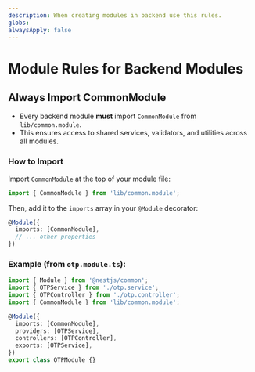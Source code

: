 ```yaml
---
description: When creating modules in backend use this rules.
globs: 
alwaysApply: false
---
```

# Module Rules for Backend Modules

## Always Import CommonModule
- Every backend module **must** import `CommonModule` from `lib/common.module`.
- This ensures access to shared services, validators, and utilities across all modules.

### How to Import
Import `CommonModule` at the top of your module file:

```typescript
import { CommonModule } from 'lib/common.module';
```

Then, add it to the `imports` array in your `@Module` decorator:

```typescript
@Module({
  imports: [CommonModule],
  // ... other properties
})
```

### Example (from `otp.module.ts`):

```typescript
import { Module } from '@nestjs/common';
import { OTPService } from './otp.service';
import { OTPController } from './otp.controller';
import { CommonModule } from 'lib/common.module';

@Module({
  imports: [CommonModule],
  providers: [OTPService],
  controllers: [OTPController],
  exports: [OTPService],
})
export class OTPModule {}
```
